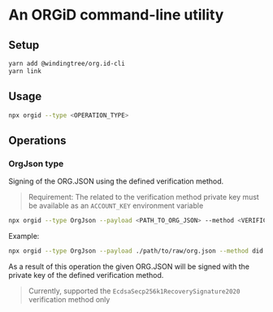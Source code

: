 # An ORGiD command-line utility

## Setup

```bash
yarn add @windingtree/org.id-cli
yarn link
```

## Usage

```bash
npx orgid --type <OPERATION_TYPE>
```

## Operations

### OrgJson type

Signing of the ORG.JSON using the defined verification method.

> Requirement: The related to the verification method private key must be available as an `ACCOUNT_KEY` environment variable

```bash
npx orgid --type OrgJson --payload <PATH_TO_ORG_JSON> --method <VERIFICATION_METHOD_ID>
```

Example:

```bash
npx orgid --type OrgJson --payload ./path/to/raw/org.json --method did:orgid:4:0x9300bad07f0b9d904b23781e8bbb05c1219530c51e7e494701db2539b7a5a119#key-1
```

As a result of this operation the given ORG.JSON will be signed with the private key of the defined verification method.

> Currently, supported the `EcdsaSecp256k1RecoverySignature2020` verification method only
